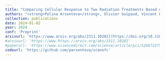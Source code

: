 ```yaml
---
title: "Comparing Cellular Response to Two Radiation Treatments Based on Key Features Visualization."
authors: "<strong>Polina Arsenteva</strong>, Olivier Guipaud, Vincent Paget, Morgane Dos Santos, Georges Tarlet, Fabien Milliat, Hervé Cardot, Mohamed Amine Benadjaoud."
collection: publications
date: 2024-01-02
year: 2024
conf: 'Preprint'
arxivurl: 'https://www.arxiv.org/abs/2311.10282](https://doi.org/10.1101/2024.02.29.582706'
#arxivurl: 'https://www.https://arxiv.org/abs/2311.10282'
#paperurl: 'https://www.sciencedirect.com/science/article/pii/S2667237523000280?utm_campaign=STMJ_AUTH_SERV_PUBLISHED&utm_medium=email&utm_acid=268550789&SIS_ID=&dgcid=STMJ_AUTH_SERV_PUBLISHED&CMX_ID=&utm_in=DM348155&utm_source=AC_'
codeurl: 'https://github.com/parsenteva/scanofc'
---
```

